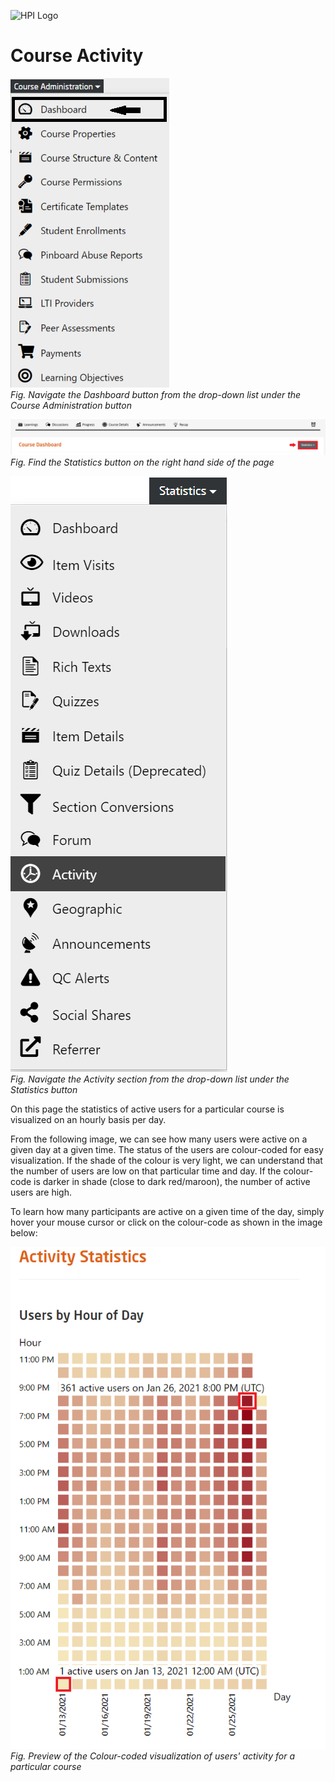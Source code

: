 ![HPI Logo](../../../img/HPI_Logo.png)

# Course Activity

![Dashboard](../../../img/course_admin_items/dashboard.png)  
*Fig. Navigate the Dashboard button from the drop-down list under the Course Administration button*  

![Statistics](../../../img/features/analytics/dashboard/statistics.png)  
*Fig. Find the Statistics button on the right hand side of the page*  

![Activity](../../../img/features/analytics/dashboard/activity.png)  
*Fig. Navigate the Activity section from the drop-down list under the Statistics button*  

On this page the statistics of active users for a particular course is visualized on an hourly basis per day.  

From the following image, we can see how many users were active on a given day at a given time. The status of the users are colour-coded for easy visualization. If the shade of the colour is very light, we can understand that the number of users are low on that particular time and day. If the colour-code is darker in shade (close to dark red/maroon), the number of active users are high.  

To learn how many participants are active on a given time of the day, simply hover your mouse cursor or click on the colour-code as shown in the image below:  

![Activity Stats](../../../img/features/analytics/dashboard/activity_stat.png)  
*Fig. Preview of the Colour-coded visualization of users' activity for a particular course*

